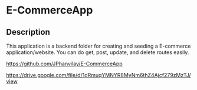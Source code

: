 # E-CommerceApp

## Description

This application is a backend folder for creating and seeding a E-commerce application/website. You can do get, post, update, and delete routes easily.

https://github.com/JPhanvilay/E-CommerceApp

https://drive.google.com/file/d/1dRmuqYMNYR8MyNm6thZ4Ajcf279zMzTJ/view
